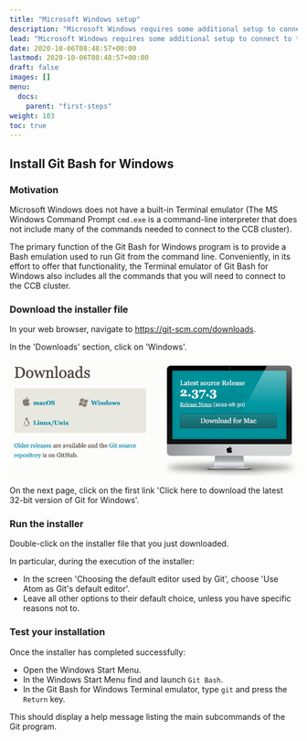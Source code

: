 ```yaml
---
title: "Microsoft Windows setup"
description: "Microsoft Windows requires some additional setup to connect to the SSH cluster more conveniently."
lead: "Microsoft Windows requires some additional setup to connect to the SSH cluster more conveniently."
date: 2020-10-06T08:48:57+00:00
lastmod: 2020-10-06T08:48:57+00:00
draft: false
images: []
menu:
  docs:
    parent: "first-steps"
weight: 103
toc: true
---
```


## Install Git Bash for Windows

### Motivation

Microsoft Windows does not have a built-in Terminal emulator
(The MS Windows Command Prompt `cmd.exe` is a command-line interpreter 
that does not include many of the commands needed to connect to
the CCB cluster).

The primary function of the Git Bash for Windows program is to provide
a Bash emulation used to run Git from the command line.
Conveniently, in its effort to offer that functionality,
the Terminal emulator of Git Bash for Windows also includes
all the commands that you will need to connect to the CCB cluster.

### Download the installer file

In your web browser, navigate to <https://git-scm.com/downloads>.

In the 'Downloads' section, click on 'Windows'.

![Downloads page for the git-scm website.](git-scm-downloads.png)

On the next page, click on the first link
'Click here to download the latest 32-bit version of Git for Windows'.

### Run the installer

Double-click on the installer file that you just downloaded.

In particular, during the execution of the installer:

- In the screen 'Choosing the default editor used by Git', choose 'Use Atom as Git's default editor'.
- Leave all other options to their default choice, unless you have specific reasons not to.

### Test your installation

Once the installer has completed successfully:

- Open the Windows Start Menu.
- In the Windows Start Menu find and launch `Git Bash`. 
- In the Git Bash for Windows Terminal emulator, type `git` and press the `Return` key.

This should display a help message listing the main subcommands of the Git program.

<!-- Link definitions -->
